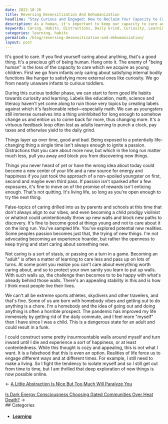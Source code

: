 ```yaml
---
date: 2022-10-26
title: Reversing Desensitization And Dehumanization
headline: "Stay Curious and Engaged: How to Reclaim Your Capacity to Care and Explore New Paths"
description: As a human, it's important to keep our capacity to care and stay curious. As children, we learn to go from satisfying internal needs to external ones, forming healthy habits. As adults, it's easy to become distracted and stuck in the daily grind. I'm here to remind you to stay open to trying new things and exploring new paths. Read on to find out how to stay curious and engaged in life.
keywords: Caring, Habits, Distractions, Daily Grind, Curiosity, Learning, Engagement, Openness, Exploring, New Things, New Paths
categories: learning, habits
permalink: /blog/reversing-desensitization-and-dehumanization/
layout: post
---
```



It's good to care. If you find yourself caring about anything, that's a good
thing. It's a precious gift of being human. Hang onto it. The enemy of "being
human" is the loss of the capacity to care which we acquire as young children.
First we go from infants only caring about satisfying internal bodily functions
like hunger to satisfying more external ones like curiosity. We go from nearly
unaware infants to curious toddlers.

During this curious toddler phase, we can start to form good life habits
towards curiosity and learning. Labels like education, math, science and
literacy haven't yet come along to ruin those very topics by creating labels
against which it's fashionable rebel—especially math. We can as youngsters
still immerse ourselves into a thing uninhibited for long enough to somehow
change us and entice us to come back for more, thus changing more. It's a
virtuous feedback loop often lost as adults learning to punch a clock, pay
taxes and otherwise yield to the daily grind.

Things layer up over time, good and bad. Being exposed to a potentially
life-changing thing a single time isn't always enough to ignite a passion.
Distractions that you care about more now, but which in the long run matter
much less, pull you away and block you from discovering new things.

Things you never heard of yet or have the wrong idea about today could become a
new center of your life and a new source for energy and happiness if you just
took the approach of a non-spoiled youngster on first, second and maybe even
third pass. If passion isn't sparked after a few exposures, it's fine to move
on of the promise of rewards isn't enticing enough. That's not quitting. It's
living life, so long as you're open enough to try the next thing.

False-topics of caring drilled into us by parents and schools at this time that
don't always align to our vibes, and even becoming a child prodigy violinist or
whatnot could unintentionally throw up new walls and block new paths to
discovery. It's fine to become good at things young and not to care about it on
the long run. You've sampled life. You've explored potential new realities.
Some peoples passion becomes just that, the trying of new things. I'm not
advocating becoming an experience hoarder, but rather the openness to keep
trying and start caring about something new.

Not caring is a sort of stasis, or passing on a turn in a game. Becoming an
"adult" is often a matter of learning to care less and pass up on lots of
turns. At some point you realize you can't care about everything worth caring
about, and so to protect your own sanity you learn to put up walls. With such
walls up, the challenge then becomes to  to be happy with what's already behind
those walls. There's an appealing stability in this and is how I think most
people live their lives.

We can't all be extreme sports athletes, skydivers and other travelers, and
that's fine. Some of us are born with homebody vibes and getting out to do
anything is a chore. I'm a homebody and the idea of going out and doing
anything is often a horrible prospect. The pandemic has improved my life
immensely by getting rid of the daily commute, and I feel more "myself" than I
have since I was a child. This is a dangerous state for an adult and could
result in a funk.

I could construct some pretty insurmountable walls around myself and turn
inward until I die and experience a sort of happiness, or at least
contentedness. While this thought is cozy and appealing, this is not what I
want. It is a falsehood that this is even an option. Realities of life force us
to engage different ways and at different times. For example, I still need to
make a living. So I fight the tendency to isolate myself and so I still get out
from time to time, but I am thrilled that deep exploration of new things is now
possible online.


<div class="post-nav"><div class="post-nav-prev"><span class="arrow">&larr;&nbsp;</span><a href="/blog/a-little-abstraction-is-nice-but-too-much-will-paralyze-you/">A Little Abstraction Is Nice But Too Much Will Paralyze You</a></div> &nbsp; <div class="post-nav-next"><a href="/blog/is-dark-energy-consciousness-choosing-gated-communities-over-heat-death/">Is Dark Energy Consciousness Choosing Gated Communities Over Heat Death?</a><span class="arrow">&nbsp;&rarr;</span></div></div>
## Categories

<ul>
<li><h4><a href='/learning/'>Learning</a></h4></li></ul>